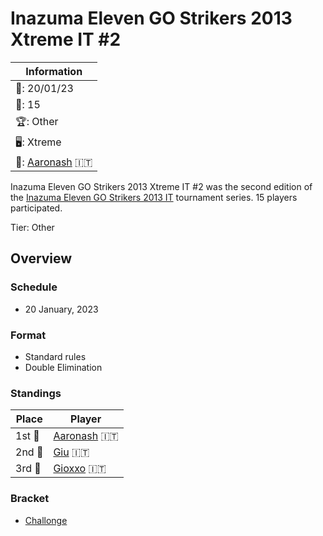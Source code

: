 # Inazuma Eleven GO Strikers 2013 Xtreme IT #2

|Information|
|-|
|:calendar:: 20/01/23|
|:busts_in_silhouette:: 15|
|:trophy:: Other|
|:desktop_computer:: Xtreme|
|:1st_place_medal:: [Aaronash](../../players/italian/aaronash.md) :it:|

Inazuma Eleven GO Strikers 2013 Xtreme IT #2 was the second edition of the [Inazuma Eleven GO Strikers 2013 IT](itmain.md) tournament series. 15 players participated.

Tier: Other

## Overview

### Schedule
- 20 January, 2023

### Format
- Standard rules
- Double Elimination

### Standings

|Place|Player|
|-|-|
|1st :1st_place_medal:|[Aaronash](../../players/italian/aaronash.md) :it:|
|2nd :2nd_place_medal:|[Giu](../../players/italian/giu.md) :it:|
|3rd :3rd_place_medal:|[Gioxxo](../../players/italian/gioxxo.md) :it:|

### Bracket
- [Challonge](https://challonge.com/g1jc76a9)